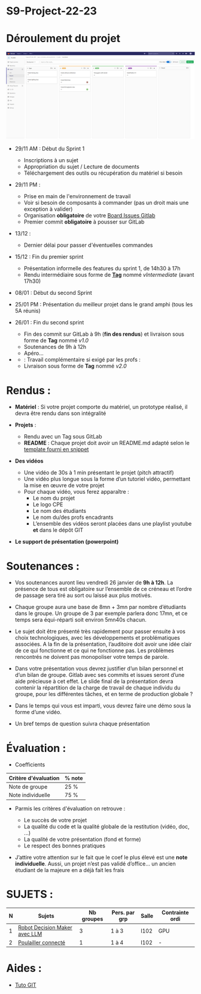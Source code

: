 # S9-Project-22-23

# Déroulement du projet

![GitLab Board](https://raw.githubusercontent.com/cpe-majeure-robotique/S9-Project-19-20/master/images/GitLab_Board.png)

- 29/11 AM : Début du Sprint 1
  - Inscriptions à un sujet
  - Appropriation du sujet / Lecture de documents
  - Téléchargement des outils ou récupération du matériel si besoin

- 29/11 PM : 
  - Prise en main de l'environnement de travail
  - Voir si besoin de composants à commander (pas un droit mais une exception à valider)
  - Organisation **obligatoire** de votre [Board Issues Gitlab](https://www.youtube.com/watch?v=CiolDtBIOA0)
  - Premier commit **obligatoire** à pousser sur GitLab

- 13/12 :
  - Dernier délai pour passer d'éventuelles commandes

- 15/12 : Fin du premier sprint
  - Présentation informelle des features du sprint 1, de 14h30 à 17h
  - Rendu intermédiaire sous forme de **[Tag](https://docs.gitlab.com/ee/university/training/topics/tags.html)** nommé *vIntermediate* (avant 17h30) 

- 08/01 : Début du second Sprint

- 25/01 PM : Présentation du meilleur projet dans le grand amphi (tous les 5A réunis) 

- 26/01 : Fin du second sprint
  - Fin des commit sur GitLab à 9h (**fin des rendus**) et livraison sous forme de **Tag** nommé *v1.0*
  - Soutenances de 9h à 12h
  - Apéro...

- + : Travail complémentaire si exigé par les profs :
  - Livraison sous forme de **Tag** nommé *v2.0*


# Rendus : 

- **Matériel** : Si votre projet comporte du matériel, un prototype réalisé, il devra être rendu dans son intégralité

- **Projets** :
  - Rendu avec un Tag sous GitLab
  - **README** : Chaque projet doit avoir un README.md adapté selon le [template fourni en snippet](https://gitlab.com/snippets/1917426)

- **Des vidéos**
  - Une vidéo de 30s à 1 min présentant le projet (pitch attractif)
  - Une vidéo plus longue sous la forme d’un tutoriel vidéo, permettant la mise en œuvre de votre projet
  - Pour chaque vidéo, vous ferez apparaître :
    - Le nom du projet
    - Le logo CPE
    - Le nom des étudiants
    - Le nom du/des profs encadrants
    - L’ensemble des vidéos seront placées dans une playlist youtube **et** dans le dépôt GIT

- **Le support de présentation (powerpoint)**

# Soutenances : 
 
- Vos soutenances auront lieu vendredi 26 janvier de **9h à 12h**. La présence de tous est obligatoire sur l’ensemble de ce créneau et l’ordre de passage sera tiré au sort ou laissé aux plus motivés. 

- Chaque groupe aura une base de 8mn + 3mn par nombre d’étudiants dans le groupe. Un groupe de 3 par exemple parlera donc 17mn, et ce temps sera équi-réparti soit environ 5mn40s chacun.

- Le sujet doit être présenté très rapidement pour passer ensuite à vos choix technologiques, avec les développements et problématiques associées. A la fin de la présentation, l’auditoire doit avoir une idée clair de ce qui fonctionne et ce qui ne fonctionne pas. Les problèmes rencontrés ne doivent pas monopoliser votre temps de parole.

- Dans votre présentation vous devrez justifier d’un bilan personnel et d’un bilan de groupe. Gitlab avec ses commits et issues seront d’une aide précieuse à cet effet. Le slide final de la présentation devra contenir la répartition de la charge de travail de chaque individu du groupe, pour les différentes tâches, et en terme de production globale ? 

- Dans le temps qui vous est imparti, vous devrez faire une démo sous la forme d’une vidéo. 

- Un bref temps de question suivra chaque présentation



# Évaluation : 

- Coefficients

| Critère d'évaluation                  | % note |
| ------------------------------------- | ------ |
| Note de groupe                        | 25 %   |
| Note individuelle                     | 75 %   |

- Parmis les critères d'évaluation on retrouve :
  - Le succès de votre projet
  - La qualité du code et la qualité globale de la restitution (vidéo, doc, ...)
  - La qualité de votre présentation (fond et forme)
  - Le respect des bonnes pratiques 
  
- J’attire votre attention sur le fait que le coef le plus élevé est une **note individuelle**. Aussi, un projet n’est pas validé d’office… un ancien étudiant de la majeure en a déjà fait les frais

# SUJETS :

|N| Sujets                                                    | Nb groupes     | Pers. par grp |   Salle  | Contrainte ordi  |
|-| --------------------------------------------------------- | -------------- | ------------- | -------- | ---------------- |
|1| [Robot Decision Maker avec LLM ](RDM-LLM.md)              |        3       |  1 à 3        |   I102   |  GPU             |
|2| [Poulailler connecté](Cotcot.md)                          |        1       |  1 à 4        |   I102   |       -          |



# Aides :
- [Tuto GIT](https://www.youtube.com/watch?v=gp_k0UVOYMw)

